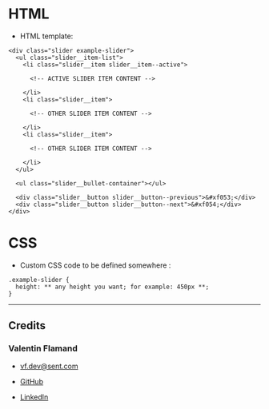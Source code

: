 # HTML

- HTML template:

```
<div class="slider example-slider">
  <ul class="slider__item-list">
    <li class="slider__item slider__item--active">

      <!-- ACTIVE SLIDER ITEM CONTENT -->

    </li>
    <li class="slider__item">

      <!-- OTHER SLIDER ITEM CONTENT -->

    </li>
    <li class="slider__item">

      <!-- OTHER SLIDER ITEM CONTENT -->

    </li>
  </ul>

  <ul class="slider__bullet-container"></ul>

  <div class="slider__button slider__button--previous">&#xf053;</div>
  <div class="slider__button slider__button--next">&#xf054;</div>
</div>
```

# CSS

- Custom CSS code to be defined somewhere :

```
.example-slider {
  height: ** any height you want; for example: 450px **;
}
```

---

## Credits

### Valentin Flamand

- vf.dev@sent.com

- [GitHub](https://github.com/ValentinFlamand)

- [LinkedIn](https://www.linkedin.com/in/valentinflamand/)
